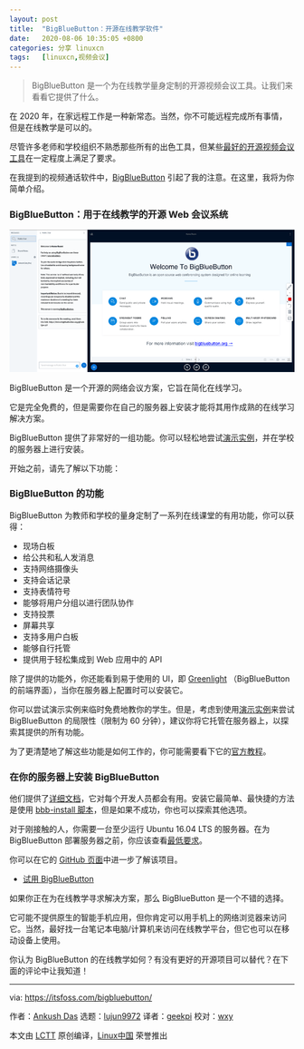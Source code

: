 ```yaml
---
layout: post
title:	"BigBlueButton：开源在线教学软件"
date:	2020-08-06 10:35:05 +0800 
categories:	分享 linuxcn 
tags:	[linuxcn,视频会议]
---
```




> 
> BigBlueButton 是一个为在线教学量身定制的开源视频会议工具。让我们来看看它提供了什么。
> 
> 
> 


在 2020 年，在家远程工作是一种新常态。当然，你不可能远程完成所有事情，但是在线教学是可以的。


尽管许多老师和学校组织不熟悉那些所有的出色工具，但某些[最好的开源视频会议工具](/article-12453-1.html)在一定程度上满足了要求。


在我提到的视频通话软件中，[BigBlueButton](https://bigbluebutton.org/) 引起了我的注意。在这里，我将为你简单介绍。


### BigBlueButton：用于在线教学的开源 Web 会议系统


![](/Asserts/Images/album/202008/06/103324qi7ypimmhdqim5he.png)


BigBlueButton 是一个开源的网络会议方案，它旨在简化在线学习。


它是完全免费的，但是需要你在自己的服务器上安装才能将其用作成熟的在线学习解决方案。


BigBlueButton 提供了非常好的一组功能。你可以轻松地尝试[演示实例](http://demo.bigbluebutton.org/)，并在学校的服务器上进行安装。


开始之前，请先了解以下功能：


### BigBlueButton 的功能


BigBlueButton 为教师和学校的量身定制了一系列在线课堂的有用功能，你可以获得：


* 现场白板
* 给公共和私人发消息
* 支持网络摄像头
* 支持会话记录
* 支持表情符号
* 能够将用户分组以进行团队协作
* 支持投票
* 屏幕共享
* 支持多用户白板
* 能够自行托管
* 提供用于轻松集成到 Web 应用中的 API


除了提供的功能外，你还能看到易于使用的 UI，即 [Greenlight](https://bigbluebutton.org/2018/07/09/greenlight-2-0/) （BigBlueButton 的前端界面），当你在服务器上配置时可以安装它。


你可以尝试演示实例来临时免费地教你的学生。但是，考虑到使用[演示实例](http://demo.bigbluebutton.org/)来尝试 BigBlueButton 的局限性（限制为 60 分钟），建议你将它托管在服务器上，以探索其提供的所有功能。


为了更清楚地了解这些功能是如何工作的，你可能需要看下它的[官方教程](https://www.youtube.com/embed/Q2tG2SS4gXA)。


### 在你的服务器上安装 BigBlueButton


他们提供了[详细文档](https://docs.bigbluebutton.org/)，它对每个开发人员都会有用。安装它最简单、最快捷的方法是使用 [bbb-install 脚本](https://github.com/bigbluebutton/bbb-install)，但是如果不成功，你也可以探索其他选项。


对于刚接触的人，你需要一台至少运行 Ubuntu 16.04 LTS 的服务器。在为 BigBlueButton 部署服务器之前，你应该查看[最低要求](https://docs.bigbluebutton.org/2.2/install.html#minimum-server-requirements)。


你可以在它的 [GitHub 页面](https://github.com/bigbluebutton)中进一步了解该项目。


* [试用 BigBlueButton](https://bigbluebutton.org/)


如果你正在为在线教学寻求解决方案，那么 BigBlueButton 是一个不错的选择。


它可能不提供原生的智能手机应用，但你肯定可以用手机上的网络浏览器来访问它。当然，最好找一台笔记本电脑/计算机来访问在线教学平台，但它也可以在移动设备上使用。


你认为 BigBlueButton 的在线教学如何？有没有更好的开源项目可以替代？在下面的评论中让我知道！




---


via: <https://itsfoss.com/bigbluebutton/>


作者：[Ankush Das](https://itsfoss.com/author/ankush/) 选题：[lujun9972](https://github.com/lujun9972) 译者：[geekpi](https://github.com/geekpi) 校对：[wxy](https://github.com/wxy)


本文由 [LCTT](https://github.com/LCTT/TranslateProject) 原创编译，[Linux中国](https://linux.cn/) 荣誉推出
